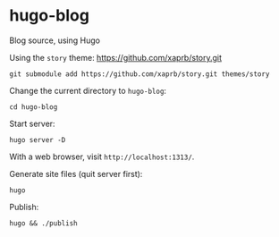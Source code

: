 # hugo-blog
Blog source, using Hugo

Using the `story` theme: https://github.com/xaprb/story.git

```shell
git submodule add https://github.com/xaprb/story.git themes/story
```

Change the current directory to `hugo-blog`:

```shell
cd hugo-blog
```

Start server:

```shell
hugo server -D
```

With a web browser, visit `http://localhost:1313/`.

Generate site files (quit server first):

```shell
hugo
```

Publish:

```shell
hugo && ./publish
```
